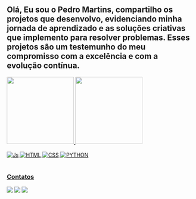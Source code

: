 ## Olá, Eu sou o Pedro Martins, compartilho os projetos que desenvolvo, evidenciando minha jornada de aprendizado e as soluções criativas que implemento para resolver problemas. Esses projetos são um testemunho do meu compromisso com a excelência e com a evolução contínua.


 <div>
   <a href="https://github.com/pedromartinsbda">
   <img height="180em" src="https://github-readme-stats.vercel.app/api?username=pedromartinsbda&theme=dark&show_icons=true"/>
   <img height="180em" src="https://github-readme-stats.vercel.app/api/top-langs/?username=pedromartinsbda&layout=compact&langs_count=6&theme=dark"/>
</div>
    
<div style="display: inline_block"><br>
  <img align="center" alt="Js" src="https://img.shields.io/badge/JavaScript-F7DF1E?style=for-the-badge&logo=javascript&logoColor=black">
  <img align="center" alt="HTML" src="https://img.shields.io/badge/HTML5-E34F26?style=for-the-badge&logo=html5&logoColor=white">
  <img align="center" alt="CSS" src="https://img.shields.io/badge/CSS3-1572B6?style=for-the-badge&logo=css3&logoColor=white">
  <img align="center" alt="PYTHON" src="https://img.shields.io/badge/Python-14354C?style=for-the-badge&logo=python&logoColor=white">
  
 
</div>
 
<br>
 
### Contatos
 
<div> 
  <a href="https://instagram.com/_pdromartins" target="_blank"><img src="https://img.shields.io/badge/-Instagram-%23E4405F?style=for-the-badge&logo=instagram&logoColor=white" target="_blank"></a>
  <a href = "mailto:pedromartinsbda@gmail.com"><img src="https://img.shields.io/badge/-Gmail-%23333?style=for-the-badge&logo=gmail&logoColor=white" target="_blank"></a>
  <a href="https://www.linkedin.com/in/pedromartinsbda/" target="_blank"><img src="https://img.shields.io/badge/-LinkedIn-%230077B5?style=for-the-badge&logo=linkedin&logoColor=white" target="_blank"></a>
</div>
